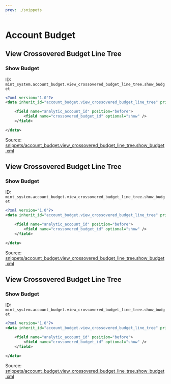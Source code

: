 ```yaml
---
prev: ./snippets
---
```

# Account Budget
## View Crossovered Budget Line Tree  
### Show Budget  
ID: `mint_system.account_budget.view_crossovered_budget_line_tree.show_budget`  
```xml
<?xml version="1.0"?>
<data inherit_id="account_budget.view_crossovered_budget_line_tree" priority="50">

	<field name="analytic_account_id" position="before">
		<field name="crossovered_budget_id" optional="show" />
	</field>

</data>
```
Source: [snippets/account_budget.view_crossovered_budget_line_tree.show_budget.xml](https://github.com/Mint-System/Odoo-Development/tree/14.0/snippets/account_budget.view_crossovered_budget_line_tree.show_budget.xml)

## View Crossovered Budget Line Tree  
### Show Budget  
ID: `mint_system.account_budget.view_crossovered_budget_line_tree.show_budget`  
```xml
<?xml version="1.0"?>
<data inherit_id="account_budget.view_crossovered_budget_line_tree" priority="50">

	<field name="analytic_account_id" position="before">
		<field name="crossovered_budget_id" optional="show" />
	</field>

</data>
```
Source: [snippets/account_budget.view_crossovered_budget_line_tree.show_budget.xml](https://github.com/Mint-System/Odoo-Development/tree/14.0/snippets/account_budget.view_crossovered_budget_line_tree.show_budget.xml)

## View Crossovered Budget Line Tree  
### Show Budget  
ID: `mint_system.account_budget.view_crossovered_budget_line_tree.show_budget`  
```xml
<?xml version="1.0"?>
<data inherit_id="account_budget.view_crossovered_budget_line_tree" priority="50">

	<field name="analytic_account_id" position="before">
		<field name="crossovered_budget_id" optional="show" />
	</field>

</data>
```
Source: [snippets/account_budget.view_crossovered_budget_line_tree.show_budget.xml](https://github.com/Mint-System/Odoo-Development/tree/14.0/snippets/account_budget.view_crossovered_budget_line_tree.show_budget.xml)

